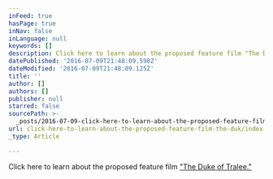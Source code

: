 ```yaml
---
inFeed: true
hasPage: true
inNav: false
inLanguage: null
keywords: []
description: Click here to learn about the proposed feature film "The Duke of Tralee."
datePublished: '2016-07-09T21:48:09.598Z'
dateModified: '2016-07-09T21:48:09.125Z'
title: ''
author: []
authors: []
publisher: null
starred: false
sourcePath: >-
  _posts/2016-07-09-click-here-to-learn-about-the-proposed-feature-film-the-duk.md
url: click-here-to-learn-about-the-proposed-feature-film-the-duk/index.html
_type: Article

---
```

Click here to learn about the proposed feature film ["The Duke of Tralee."][0]

[0]: https://youtu.be/cj7iBM7ldQA
